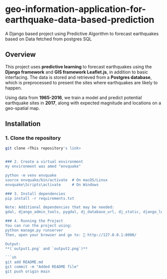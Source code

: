 # geo-information-application-for-earthquake-data-based-prediction
A Django based project using Predictive Algorithm to forecast earthquakes based on Data fetched from postgres SQL

## Overview
This project uses **predictive learning** to forecast earthquakes using the **Django framework** and **GIS framework Leaflet.js**, in addition to basic interfacing. The data is stored and retrieved from a **Postgres database**, which is preprocessed to present the sites where earthquakes are likely to happen.

Using data from **1965-2016**, we train a model and predict potential earthquake sites in **2017**, along with expected magnitude and locations on a geo-spatial map.

## Installation

### 1. Clone the repository
```sh
git clone <This repository's link>


### 2. Create a virtual environment
my environment was amed "envquake"

python -m venv envquake
source envquake/bin/activate  # On macOS/Linux
envquake\Scripts\activate     # On Windows

### 3. Install dependencies
pip install -r requirements.txt

Note: Additional dependencies that may be needed:
gdal, django_admin_tools, pygdal, dj_database_url, dj_static, django_leaflet

### 4. Running the Project
You can run the project using:
python manage.py runserver
Then, open your browser and go to: 🔗 http://127.0.0.1:8000/

Output:
**(`output1.png` and `output2.png`)**

```sh
git add README.md
git commit -m "Added README file"
git push origin main



